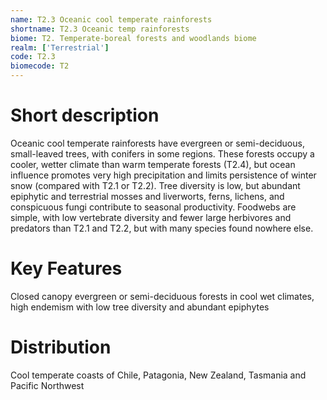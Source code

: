 ```yaml
---
name: T2.3 Oceanic cool temperate rainforests
shortname: T2.3 Oceanic temp rainforests
biome: T2. Temperate-boreal forests and woodlands biome
realm: ['Terrestrial']
code: T2.3
biomecode: T2
---
```

# Short description

Oceanic cool temperate rainforests have evergreen or semi-deciduous, small-leaved trees, with conifers in some regions. These forests occupy a cooler, wetter climate than warm temperate forests (T2.4), but ocean influence promotes very high precipitation and limits persistence of winter snow (compared with T2.1 or T2.2). Tree diversity is low, but abundant epiphytic and terrestrial mosses and liverworts, ferns, lichens, and conspicuous fungi contribute to seasonal productivity. Foodwebs are simple, with low vertebrate diversity and fewer large herbivores and predators than T2.1 and T2.2, but with many species found nowhere else.

# Key Features

Closed canopy evergreen or semi-deciduous forests in cool wet climates, high endemism with low tree diversity and abundant epiphytes

# Distribution

Cool temperate coasts of Chile, Patagonia, New Zealand, Tasmania and Pacific Northwest

